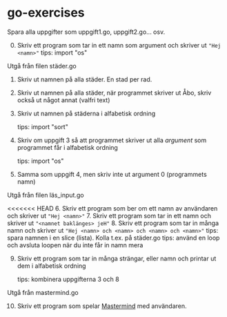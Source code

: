 # go-exercises

Spara alla uppgifter som uppgift1.go, uppgift2.go... osv.

0. Skriv ett program som tar in ett namn som argument och skriver ut ```"Hej <namn>"```
   tips: import "os"
  
Utgå från filen städer.go

1. Skriv ut namnen på alla städer. En stad per rad.
2. Skriv ut namnen på alla städer, när programmet skriver ut Åbo, skriv också ut något annat (valfri text)
3. Skriv ut namnen på städerna i alfabetisk ordning

   tips: import "sort"

4. Skriv om uppgift 3 så att programmet skriver ut alla _argument_ som programmet får i alfabetisk ordning

   tips: import "os"

5. Samma som uppgift 4, men skriv inte ut argument 0 (programmets namn)

Utgå från filen läs_input.go

<<<<<<< HEAD
6. Skriv ett program som ber om ett namn av användaren och skriver ut ```"Hej <namn>"```
7. Skriv ett program som tar in ett namn och skriver ut ```"<namnet baklänges> jeH"```
8. Skriv ett program som tar in många namn och skriver ut ```"Hej <namn> och <namn> och <namn> och <namn>"```
   tips: spara namnen i en slice (lista). Kolla t.ex. på städer.go
   tips: använd en loop och avsluta loopen när du inte får in namn mera

9. Skriv ett program som tar in många strängar, eller namn och printar ut dem i alfabetisk ordning

   tips: kombinera uppgifterna 3 och 8

Utgå från mastermind.go

10. Skriv ett program som spelar [Mastermind](https://en.wikipedia.org/wiki/Mastermind_(board_game)) med användaren.
